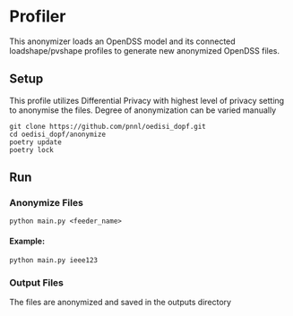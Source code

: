 # Profiler

This anonymizer loads an OpenDSS model and its connected loadshape/pvshape profiles to generate new anonymized OpenDSS files. 

## Setup

This profile utilizes Differential Privacy with highest level of privacy setting to anonymise the files. Degree of anonymization can be varied manually

```shell
git clone https://github.com/pnnl/oedisi_dopf.git
cd oedisi_dopf/anonymize
poetry update
poetry lock
```

## Run

### Anonymize Files

```shell
python main.py <feeder_name>
```

#### Example:
```
python main.py ieee123
```
### Output Files 
The files are anonymized and saved in the outputs directory
